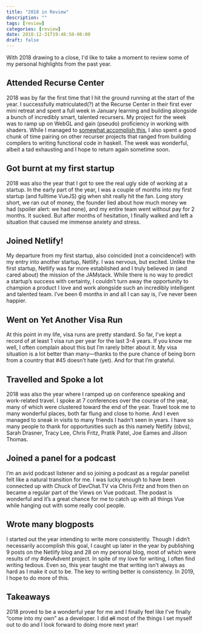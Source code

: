 ```yaml
---
title: "2018 in Review"
description: ""
tags: [review]
categories: [review]
date: 2018-12-31T19:48:50-06:00
draft: false
---
```


With 2018 drawing to a close, I'd like to take a moment to review some of my personal highlights from the past year.

## Attended Recurse Center

2018 was by far the first time that I hit the ground running at the start of the year. I successfully matriculated(?) at the Recurse Center in their first ever mini retreat and spent a full week in January learning and building alongside a bunch of incredibly smart, talented recursers. My project for the week was to ramp up on WebGL and gain (pseudo) proficiency in working with shaders. While I managed to [somewhat accomplish this](https://github.com/shortdiv/webglolz), I also spent a good chunk of time pairing on other recurser projects that ranged from building compilers to writing functional code in haskell. The week was wonderful, albeit a tad exhausting and I hope to return again sometime soon.

## Got burnt at my first startup

2018 was also the year that I got to see the real ugly side of working at a startup. In the early part of the year, I was a couple of months into my first startup (and fulltime VueJS) gig when shit really hit the fan. Long story short, we ran out of money, the founder lied about how much money we had (spoiler alert: we had none), and my entire team went without pay for 2 months. It sucked. But after months of hesitation, I finally walked and left a situation that caused me immense anxiety and stress.

## Joined Netlify!

My departure from my first startup, also coincided (not a coincidence!) with my entry into another startup, Netlify. I was nervous, but excited. Unlike the first startup, Netlify was far more established and I truly believed in (and cared about) the mission of the JAMstack. While there is no way to predict a startup’s success with certainty, I couldn’t turn away the opportunity to champion a product I love and work alongside such an incredibly intelligent and talented team. I’ve been 6 months in and all I can say is, I’ve never been happier.

## Went on Yet Another Visa Run

At this point in my life, visa runs are pretty standard. So far, I’ve kept a record of at least 1 visa run per year for the last 3-4 years. If you know me well, I often complain about this but I’m rarely bitter about it. My visa situation is a lot better than many—thanks to the pure chance of being born from a country that #45 doesn’t hate (yet). And for that I’m grateful.

## Travelled and Spoke a lot

2018 was also the year where I ramped up on conference speaking and work-related travel. I spoke at 7 conferences over the course of the year, many of which were clustered toward the end of the year. Travel took me to many wonderful places, both far flung and close to home. And I even managed to sneak in visits to many friends I hadn’t seen in years. I have so many people to thank for opportunities such as this namely Netlify (obvs), Sarah Drasner, Tracy Lee, Chris Fritz, Pratik Patel, Joe Eames and Jilson Thomas.

## Joined a panel for a podcast

I’m an avid podcast listener and so joining a podcast as a regular panelist felt like a natural transition for me. I was lucky enough to have been connected up with Chuck of DevChat.TV via Chris Fritz and from then on became a regular part of the Views on Vue podcast. The podast is wonderful and it’s a great chance for me to catch up with all things Vue while hanging out with some really cool people.

## Wrote many blogposts

I started out the year intending to write more consistently. Though I didn’t necessarily accomplish this goal, I caught up later in the year by publishing 9 posts on the Netlify blog and 28 on my personal blog, most of which were results of my #devAdvent project. In spite of my love for writing, I often find writing tedious. Even so, this year taught me that writing isn’t always as hard as I make it out to be. The key to writing better is consistency. In 2019, I hope to do more of this.

## Takeaways

2018 proved to be a wonderful year for me and I finally feel like I’ve finally “come into my own” as a developer. I did ~~all~~ most of the things I set myself out to do and I look forward to doing more next year!
